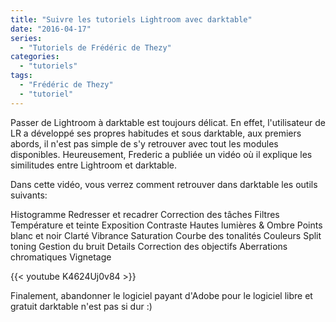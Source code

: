 ```yaml
---
title: "Suivre les tutoriels Lightroom avec darktable"
date: "2016-04-17"
series:
  - "Tutoriels de Frédéric de Thezy"
categories: 
  - "tutoriels"
tags: 
  - "Frédéric de Thezy"
  - "tutoriel"
---
```


Passer de Lightroom à darktable est toujours délicat. En effet, l'utilisateur de LR a développé ses propres habitudes et sous darktable, aux premiers abords, il n'est pas simple de s'y retrouver avec tout les modules disponibles. Heureusement, Frederic a publiée un vidéo où il explique les similitudes entre Lightroom et darktable.

Dans cette vidéo, vous verrez comment retrouver dans darktable les outils suivants:

Histogramme Redresser et recadrer Correction des tâches Filtres Température et teinte Exposition Contraste Hautes lumières & Ombre Points blanc et noir Clarté Vibrance Saturation Courbe des tonalités Couleurs Split toning Gestion du bruit Details Correction des objectifs Aberrations chromatiques Vignetage

 

{{< youtube K4624Uj0v84 >}}

Finalement, abandonner le logiciel payant d'Adobe pour le logiciel libre et gratuit darktable n'est pas si dur :)
